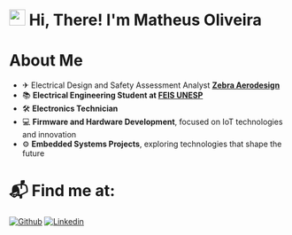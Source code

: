 # <img src="https://github.com/TheDudeThatCode/TheDudeThatCode/blob/master/Assets/Hi.gif" width="29px"> Hi, There! I'm Matheus Oliveira

# About Me
* ✈ Electrical Design and Safety Assessment Analyst **[Zebra Aerodesign](https://www.instagram.com/equipe_zebra/)**  
* 📚 **Electrical Engineering Student at [FEIS UNESP](https://www.feis.unesp.br/#!/dee)**  
* 🛠 **Electronics Technician**
* 💻 **Firmware and Hardware Development**, focused on IoT technologies and innovation  
* ⚙️ **Embedded Systems Projects**, exploring technologies that shape the future  


# 📬 Find me at:
 
  [![Github](https://img.shields.io/badge/-Github-000?style=flat&logo=Github&logoColor=white)](https://github.com/oliveiralx)
  [![Linkedin](https://img.shields.io/badge/-LinkedIn-%230077B5?style=for-the-badge&logo=linkedin&logoColor=white)](https://www.linkedin.com/in/matheus-de-oliveira-alexandre-3ba158233/)
